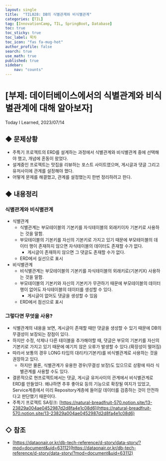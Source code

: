 ```yaml
---
layout: single
title:  "TIL028: DB의 식별관계와 비식별관계"
categories: [TIL]
tag: [InnovationCamp, TIL, SpringBoot, Database] 
toc: true
toc_sticky: true
toc_label: 목차
toc_icon: "fas fa-mug-hot"
author_profile: false
search: true
use_math: true
published: true
sidebar:
    nav: "counts"
---
```


# [부제: 데이터베이스에서의 식별관계와 비식별관계에 대해 알아보자]
Today I Learned, 2023/07/14

## ◆ 문제상황
- 주특기 프로젝트의 ERD를 설계하는 과정에서 식별관계와 비식별관계 중에 선택해야 했고, 개념에 혼동이 왔었다.
- 설계중인 프로젝트는 맛집을 리뷰하는 포스트 사이트였으며, 게시글과 댓글 그리고 유저사이에 관계를 설정해야 했다.
- 어떻게 문제를 해결했고, 관계를 설정했는지 한번 정리하려고 한다.

## ◆ 내용정리
### 식별관계와 비식별관계  
  - 식별관계
    - 식별관계는 부모테이블의 기본키를 자식테이블의 외래키이자 기본키로 사용하는 것을 말함.
    - 부모테이블의 기본키를 자신의 기본키로 가지고 있기 때문에 부모테이블의 데이터 행이 존재하지 않으면 자식테이블의 데이터도 존재할 수가 없다.
      - 게시글이 존재하지 않으면 그 댓글도 존재할 수가 없다.
    - ERD에서 실선으로 표시
  - 비식별관계
    - 비식별관계는 부모테이블의 기본키를 자식테이블의 외래키로(기본키X) 사용하는 것을 말함.
    - 부모테이블의 기본키와 자신의 기본키가 무관하기 때문에 부모테이블의 데이터 행이 없어도 자식테이블의 데이터를 생성할 수 있다.
      - 게시글이 없어도 댓글을 생성할 수 있음
    - ERD에서 점선으로 표시
  
### 그렇다면 무엇을 사용?
  - 식별관계의 내용을 보면, 게시글이 존재할 때만 댓글을 생성할 수 있기 때문에 DB의 무결성이 보장되는 장점이 있다.
  - 하지만 수정, 삭제나 다른 테이블을 추가해야할 때, 댓글은 부모의 기본키를 자신의 기본키로 가지고 있기 때문에 예기치 않은 오류가 발생할 수 있다.(확장성이 떨어짐)
  - 따라서 보통의 경우 LONG 타입의 대리키(기본키)를 비식별관계로 사용하는 것을 권장하고 있다.
    - 하지만 물론, 식별관계가 유용한 경우(무결성 보장)도 있으므로 상황에 따라 식별관계를 사용할 수도 있다.
  - 결론적으로 현프로젝트에서는 댓글, 게시글 유저사이의 관계에서 비식별관계로 ERD를 만들었다. 왜냐하면 추후 좋아요 등의 기능으로 확장될 여지가 있었고, Service계층에서 미리 Repository계층에 들어갈 데이터를 검증하는 것이 안전하다고 판단했기 때문이다.
  - 주특기 프로젝트 SA링크: [https://natural-breadfruit-570.notion.site/13-23829a004ae0452987d2d8fa4e1c08d6](https://natural-breadfruit-570.notion.site/13-23829a004ae0452987d2d8fa4e1c08d6)

  
## ◇ 참조
- [https://dataonair.or.kr/db-tech-reference/d-story/data-story/?mod=document&uid=63112](https://dataonair.or.kr/db-tech-reference/d-story/data-story/?mod=document&uid=63112)
